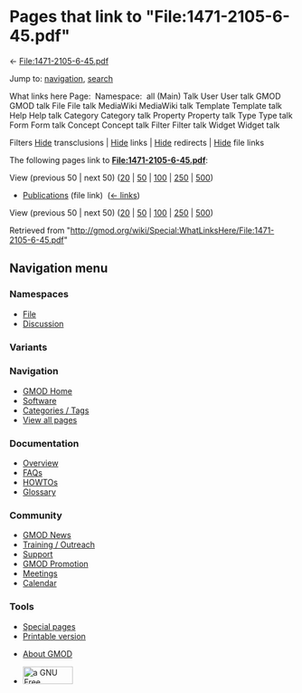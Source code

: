 <div id="mw-page-base" class="noprint">

</div>

<div id="mw-head-base" class="noprint">

</div>

<div id="content" class="mw-body" role="main">

<span id="top"></span>

<div id="mw-js-message" style="display:none;">

</div>



# <span dir="auto">Pages that link to "File:1471-2105-6-45.pdf"</span>

<div id="bodyContent">

<div id="contentSub">

←
[File:1471-2105-6-45.pdf](/wiki/File:1471-2105-6-45.pdf "File:1471-2105-6-45.pdf")

</div>

<div id="jump-to-nav" class="mw-jump">

Jump to: [navigation](#mw-navigation), [search](#p-search)

</div>

<div id="mw-content-text">

What links here Page:  Namespace:  all (Main) Talk User User talk GMOD
GMOD talk File File talk MediaWiki MediaWiki talk Template Template talk
Help Help talk Category Category talk Property Property talk Type Type
talk Form Form talk Concept Concept talk Filter Filter talk Widget
Widget talk

Filters
[Hide](/mediawiki/index.php?title=Special:WhatLinksHere/File:1471-2105-6-45.pdf&hidetrans=1 "Special:WhatLinksHere/File:1471-2105-6-45.pdf")
transclusions \|
[Hide](/mediawiki/index.php?title=Special:WhatLinksHere/File:1471-2105-6-45.pdf&hidelinks=1 "Special:WhatLinksHere/File:1471-2105-6-45.pdf")
links \|
[Hide](/mediawiki/index.php?title=Special:WhatLinksHere/File:1471-2105-6-45.pdf&hideredirs=1 "Special:WhatLinksHere/File:1471-2105-6-45.pdf")
redirects \|
[Hide](/mediawiki/index.php?title=Special:WhatLinksHere/File:1471-2105-6-45.pdf&hideimages=1 "Special:WhatLinksHere/File:1471-2105-6-45.pdf")
file links

The following pages link to
**[File:1471-2105-6-45.pdf](/wiki/File:1471-2105-6-45.pdf "File:1471-2105-6-45.pdf")**:

View (previous 50 \| next 50)
([20](/mediawiki/index.php?title=Special:WhatLinksHere/File:1471-2105-6-45.pdf&limit=20 "Special:WhatLinksHere/File:1471-2105-6-45.pdf")
\|
[50](/mediawiki/index.php?title=Special:WhatLinksHere/File:1471-2105-6-45.pdf&limit=50 "Special:WhatLinksHere/File:1471-2105-6-45.pdf")
\|
[100](/mediawiki/index.php?title=Special:WhatLinksHere/File:1471-2105-6-45.pdf&limit=100 "Special:WhatLinksHere/File:1471-2105-6-45.pdf")
\|
[250](/mediawiki/index.php?title=Special:WhatLinksHere/File:1471-2105-6-45.pdf&limit=250 "Special:WhatLinksHere/File:1471-2105-6-45.pdf")
\|
[500](/mediawiki/index.php?title=Special:WhatLinksHere/File:1471-2105-6-45.pdf&limit=500 "Special:WhatLinksHere/File:1471-2105-6-45.pdf"))

- [Publications](/wiki/Publications "Publications") (file link) ‎
  <span class="mw-whatlinkshere-tools">([←
  links](/mediawiki/index.php?title=Special:WhatLinksHere&target=Publications "Special:WhatLinksHere"))</span>

View (previous 50 \| next 50)
([20](/mediawiki/index.php?title=Special:WhatLinksHere/File:1471-2105-6-45.pdf&limit=20 "Special:WhatLinksHere/File:1471-2105-6-45.pdf")
\|
[50](/mediawiki/index.php?title=Special:WhatLinksHere/File:1471-2105-6-45.pdf&limit=50 "Special:WhatLinksHere/File:1471-2105-6-45.pdf")
\|
[100](/mediawiki/index.php?title=Special:WhatLinksHere/File:1471-2105-6-45.pdf&limit=100 "Special:WhatLinksHere/File:1471-2105-6-45.pdf")
\|
[250](/mediawiki/index.php?title=Special:WhatLinksHere/File:1471-2105-6-45.pdf&limit=250 "Special:WhatLinksHere/File:1471-2105-6-45.pdf")
\|
[500](/mediawiki/index.php?title=Special:WhatLinksHere/File:1471-2105-6-45.pdf&limit=500 "Special:WhatLinksHere/File:1471-2105-6-45.pdf"))

</div>

<div class="printfooter">

Retrieved from
"<http://gmod.org/wiki/Special:WhatLinksHere/File:1471-2105-6-45.pdf>"

</div>

<div id="catlinks" class="catlinks catlinks-allhidden">

</div>

<div class="visualClear">

</div>

</div>

</div>

<div id="mw-navigation">

## Navigation menu

<div id="mw-head">



<div id="left-navigation">

<div id="p-namespaces" class="vectorTabs" role="navigation"
aria-labelledby="p-namespaces-label">

### Namespaces

- <span id="ca-nstab-image"><a href="/wiki/File:1471-2105-6-45.pdf" accesskey="c"
  title="View the file page [c]">File</a></span>
- <span id="ca-talk"><a
  href="/mediawiki/index.php?title=File_talk:1471-2105-6-45.pdf&amp;action=edit&amp;redlink=1"
  accesskey="t"
  title="Discussion about the content page [t]">Discussion</a></span>

</div>

<div id="p-variants" class="vectorMenu emptyPortlet" role="navigation"
aria-labelledby="p-variants-label">

### 

### Variants[](#)

<div class="menu">

</div>

</div>

</div>

<div id="right-navigation">





</div>



</div>

</div>

</div>

<div id="mw-panel">

<div id="p-logo" role="banner">

<a href="/wiki/Main_Page"
style="background-image: url(http://gmod.org/images/GMOD-cogs.png);"
title="Visit the main page"></a>

</div>

<div id="p-Navigation" class="portal" role="navigation"
aria-labelledby="p-Navigation-label">

### Navigation

<div class="body">

- <span id="n-GMOD-Home">[GMOD Home](/wiki/Main_Page)</span>
- <span id="n-Software">[Software](/wiki/GMOD_Components)</span>
- <span id="n-Categories-.2F-Tags">[Categories /
  Tags](/wiki/Categories)</span>
- <span id="n-View-all-pages">[View all
  pages](/wiki/Special:AllPages)</span>

</div>

</div>

<div id="p-Documentation" class="portal" role="navigation"
aria-labelledby="p-Documentation-label">

### Documentation

<div class="body">

- <span id="n-Overview">[Overview](/wiki/Overview)</span>
- <span id="n-FAQs">[FAQs](/wiki/Category:FAQ)</span>
- <span id="n-HOWTOs">[HOWTOs](/wiki/Category:HOWTO)</span>
- <span id="n-Glossary">[Glossary](/wiki/Glossary)</span>

</div>

</div>

<div id="p-Community" class="portal" role="navigation"
aria-labelledby="p-Community-label">

### Community

<div class="body">

- <span id="n-GMOD-News">[GMOD News](/wiki/GMOD_News)</span>
- <span id="n-Training-.2F-Outreach">[Training /
  Outreach](/wiki/Training_and_Outreach)</span>
- <span id="n-Support">[Support](/wiki/Support)</span>
- <span id="n-GMOD-Promotion">[GMOD
  Promotion](/wiki/GMOD_Promotion)</span>
- <span id="n-Meetings">[Meetings](/wiki/Meetings)</span>
- <span id="n-Calendar">[Calendar](/wiki/Calendar)</span>

</div>

</div>

<div id="p-tb" class="portal" role="navigation"
aria-labelledby="p-tb-label">

### Tools

<div class="body">

- <span id="t-specialpages"><a href="/wiki/Special:SpecialPages" accesskey="q"
  title="A list of all special pages [q]">Special pages</a></span>
- <span id="t-print"><a
  href="/mediawiki/index.php?title=Special:WhatLinksHere/File:1471-2105-6-45.pdf&amp;printable=yes"
  rel="alternate" accesskey="p"
  title="Printable version of this page [p]">Printable version</a></span>

</div>

</div>

</div>

</div>

<div id="footer" role="contentinfo">

- <span id="footer-places-about">[About
  GMOD](/wiki/GMOD:About "GMOD:About")</span>

<!-- -->

- <span id="footer-copyrightico">[<img src="http://www.gnu.org/graphics/gfdl-logo-small.png" width="88"
  height="31" alt="a GNU Free Documentation License" />](http://www.gnu.org/licenses/fdl-1.3.html)</span>


<div style="clear:both">

</div>

</div>
